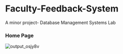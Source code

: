 # Faculty-Feedback-System
A minor project- Database Management Systems Lab


### Home Page
![output_osjy8v](https://user-images.githubusercontent.com/28681392/47772134-5c14e300-dcee-11e8-9248-073dac2f3b04.gif)
